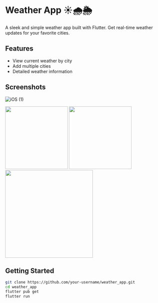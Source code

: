 # Weather App ☀️🌧️🌦️

A sleek and simple weather app built with Flutter. Get real-time weather updates for your favorite cities.

## Features
- View current weather by city
- Add multiple cities
- Detailed weather information

## Screenshots
![iOS (1)](https://github.com/user-attachments/assets/d87bd7bf-7d60-4243-b77d-f3c4cb76f2f0)

<p float="left">
  <img src="https://github.com/user-attachments/assets/7e9c52c4-6074-462b-b729-46ee7a2c7ddf" width="200" />
  <img src="https://github.com/user-attachments/assets/27732ba2-9f10-4dc6-940d-7ee7f572cdad" width="200" />
  <img src="https://github.com/user-attachments/assets/4cecd030-15d7-49e1-a2fc-d0229b333e1a"width="280" />


</p>

## Getting Started

```bash
git clone https://github.com/your-username/weather_app.git
cd weather_app
flutter pub get
flutter run
